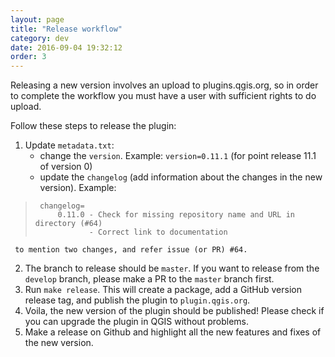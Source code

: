 ```yaml
---
layout: page
title: "Release workflow"
category: dev
date: 2016-09-04 19:32:12
order: 3
---
```


Releasing a new version involves an upload to plugins.qgis.org, so in order
to complete the workflow you must have a user with sufficient rights to do
upload.

Follow these steps to release the plugin:

1. Update ```metadata.txt```:
   * change the ``version``.
     Example: ``version=0.11.1`` (for point release 11.1 of version 0)
   * update the ``changelog`` (add information about the changes in the new
     version).
     Example:
>      changelog=
>          0.11.0 - Check for missing repository name and URL in directory (#64)
> 	              - Correct link to documentation
     to mention two changes, and refer issue (or PR) #64.
2. The branch to release should be ```master```.
   If you want to release from the ```develop``` branch, please make a PR
   to the ```master``` branch first. 
3. Run ```make release```. This will create a package, add a GitHub version release
   tag, and publish the plugin to ```plugin.qgis.org```.
4. Voila, the new version of the plugin should be published!
   Please check if you can upgrade the plugin in QGIS without problems.
5. Make a release on Github and highlight all the new features and fixes of
   the new version.
